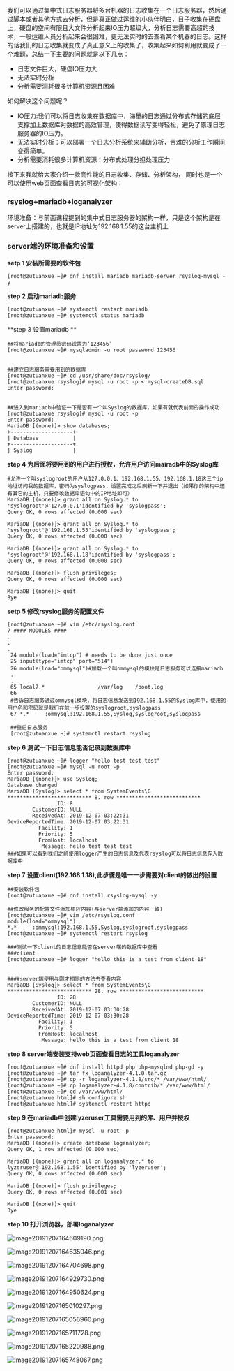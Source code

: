 我们可以通过集中式日志服务器将多台机器的日志收集在一个日志服务器，然后通过脚本或者其他方式去分析，但是真正做过运维的小伙伴明白，日子收集在硬盘上，硬盘的空间有限且大文件分析起来IO压力超级大，分析日志需要高超的技术，一般运维人员分析起来会很困难，更无法实时的去查看某个机器的日志。这样的话我们的日志收集就变成了真正意义上的收集了，收集起来如何利用就变成了一个难题，总结一下主要的问题就是以下几点：

- 日志文件巨大，硬盘IO压力大
- 无法实时分析
- 分析需要消耗很多计算机资源且困难

如何解决这个问题呢？

- IO压力:我们可以将日志收集在数据库中，海量的日志通过分布式存储的底层支撑加上数据库对数据的高效管理，使得数据读写变得轻松，避免了原理日志服务器的IO压力。
- 无法实时分析：可以部署一个日志分析系统来辅助分析，苦难的分析工作瞬间变得简单。
- 分析需要消耗很多计算机资源：分布式处理分担处理压力

接下来我就给大家介绍一款高性能的日志收集、存储、分析架构，
同时也是一个可以使用web页面查看日志的可视化架构：

### rsyslog+mariadb+loganalyzer

环境准备：与前面课程提到的集中式日志服务器的架构一样，只是这个架构是在server上搭建的，也就是IP地址为192.168.1.55的这台主机上

### server端的环境准备和设置

**setp 1 安装所需要的软件包**

```
[root@zutuanxue ~]# dnf install mariadb mariadb-server rsyslog-mysql -y
```

**step 2 启动mariadb服务**

```
[root@zutuanxue ~]# systemctl restart mariadb
[root@zutuanxue ~]# systemctl status mariadb
```

**step 3 设置mariadb **

```
##将mariadb的管理员密码设置为‘123456’
[root@zutuanxue ~]# mysqladmin -u root password 123456


##建立日志服务需要用到的数据库
[root@zutuanxue ~]# cd /usr/share/doc/rsyslog/
[root@zutuanxue rsyslog]# mysql -u root -p < mysql-createDB.sql 
Enter password: 


##进入到mariadb中验证一下是否有一个叫Syslog的数据库，如果有就代表前面的操作成功
[root@zutuanxue rsyslog]# mysql -u root -p
Enter password: 
MariaDB [(none)]> show databases;
+--------------------+
| Database           |
+--------------------+
| Syslog             |
```

**step 4 为后面将要用到的用户进行授权，允许用户访问mairadb中的Syslog库**

```
#允许一个叫syslogroot的用户从127.0.0.1、192.168.1.55、192.168.1.18这三个ip地址访问我的数据库，密码为syslogpass，设置完成之后刷新一下并退出（如果你的架构中还有其它的主机，只要修改数据库语句中的IP地址即可）
MariaDB [(none)]> grant all on Syslog.* to 'syslogroot'@'127.0.0.1'identified by 'syslogpass';
Query OK, 0 rows affected (0.000 sec)

MariaDB [(none)]> grant all on Syslog.* to 'syslogroot'@'192.168.1.55'identified by 'syslogpass';
Query OK, 0 rows affected (0.000 sec)

MariaDB [(none)]> grant all on Syslog.* to 'syslogroot'@'192.168.1.18'identified by 'syslogpass';
Query OK, 0 rows affected (0.000 sec)

MariaDB [(none)]> flush privileges;
Query OK, 0 rows affected (0.000 sec)

MariaDB [(none)]> quit
Bye
```

**setp 5 修改rsyslog服务的配置文件**

```
[root@zutuanxue ~]# vim /etc/rsyslog.conf 
7 #### MODULES ####
.
.
.
 24 module(load="imtcp") # needs to be done just once
 25 input(type="imtcp" port="514")
 26 module(load="ommysql")#加载一个叫ommysql的模块是日志服务可以连接mariadb
 .
 .
 65 local7.*                 /var/log    /boot.log
 66 
 #告诉日志服务通过ommysql模块，将日志信息发送到192.168.1.55的Syslog库中，使用的用户名和密码就是我们在前一步设置的syslogroot,syslogpass
 67 *.*     :ommysql:192.168.1.55,Syslog,syslogroot,syslogpass
 
 ##重启日志服务
 [root@zutuanxue ~]# systemctl restart rsyslog
```

**step 6 测试一下日志信息能否记录到数据库中**

```
[root@zutuanxue ~]# logger "hello test test test"
[root@zutuanxue ~]# mysql -u root -p
Enter password: 
MariaDB [(none)]> use Syslog;
Database changed
MariaDB [Syslog]> select * from SystemEvents\G
*************************** 8. row ***************************
                ID: 8
        CustomerID: NULL
        ReceivedAt: 2019-12-07 03:22:31
DeviceReportedTime: 2019-12-07 03:22:31
          Facility: 1
          Priority: 5
          FromHost: localhost
           Message: hello test test test
###如果可以看到我们之前使用logger产生的日志信息及代表rsyslog可以将日志信息存入数据库中
```

**step 7 设置client(192.168.1.18),此步骤是唯一一步需要对client的做出的设置**

```
##安装软件包
[root@zutuanxue ~]# dnf install rsyslog-mysql -y

##修改服务的配置文件添加相应内容(与server端添加的内容一致)
[root@zutuanxue ~]# vim /etc/rsyslog.conf
module(load="ommysql")
*.*     :ommysql:192.168.1.55,Syslog,syslogroot,syslogpass
[root@zutuanxue ~]# systemctl restart rsyslog

###测试一下client的日志信息能否在server端的数据库中查看
###client
[root@zutuanxue ~]# logger "hello this is a test from client 18"


####server端使用与刚才相同的方法去查看内容
MariaDB [Syslog]> select * from SystemEvents\G
*************************** 28. row ***************************
                ID: 28
        CustomerID: NULL
        ReceivedAt: 2019-12-07 03:30:28
DeviceReportedTime: 2019-12-07 03:30:28
          Facility: 1
          Priority: 5
          FromHost: localhost
           Message: hello this is a test from client 18
```

**step 8 server端安装支持web页面查看日志的工具loganalyzer**

```
[root@zutuanxue ~]# dnf install httpd php php-mysqlnd php-gd -y
[root@zutuanxue ~]# tar fx loganalyzer-4.1.8.tar.gz 
[root@zutuanxue ~]# cp -r loganalyzer-4.1.8/src/* /var/www/html/
[root@zutuanxue ~]# cp loganalyzer-4.1.8/contrib/* /var/www/html/
[root@zutuanxue ~]# cd /var/www/html/
[root@zutuanxue html]# sh configure.sh 
[root@zutuanxue html]# systemctl restart httpd
```

**step 9 在mariadb中创建lyzeruser工具需要用到的库、用户并授权**

```
[root@zutuanxue html]# mysql -u root -p
Enter password: 
MariaDB [(none)]> create database loganalyzer;
Query OK, 1 row affected (0.000 sec)

MariaDB [(none)]> grant all on loganalyzer.* to lyzeruser@'192.168.1.55' identified by 'lyzeruser';
Query OK, 0 rows affected (0.000 sec)

MariaDB [(none)]> flush privileges;
Query OK, 0 rows affected (0.001 sec)

MariaDB [(none)]> quit
Bye
```

**step 10 打开浏览器，部署loganalyzer**

![image20191207164609190.png](https://www.zutuanxue.com:8000/static/media/images/2020/10/18/1602984849790.png)

![image20191207164635046.png](https://www.zutuanxue.com:8000/static/media/images/2020/10/18/1602984863824.png)

![image20191207164704698.png](https://www.zutuanxue.com:8000/static/media/images/2020/10/18/1602984880250.png)

![image20191207164929730.png](https://www.zutuanxue.com:8000/static/media/images/2020/10/18/1602984908167.png)

![image20191207164950624.png](https://www.zutuanxue.com:8000/static/media/images/2020/10/18/1602984925448.png)

![image20191207165010297.png](https://www.zutuanxue.com:8000/static/media/images/2020/10/18/1602984941240.png)

![image20191207165056960.png](https://www.zutuanxue.com:8000/static/media/images/2020/10/18/1602984960364.png)

![image20191207165711728.png](https://www.zutuanxue.com:8000/static/media/images/2020/10/18/1602984992390.png)

![image20191207165220988.png](https://www.zutuanxue.com:8000/static/media/images/2020/10/18/1602985008601.png)

![image20191207165748067.png](https://www.zutuanxue.com:8000/static/media/images/2020/10/18/1602985020468.png)